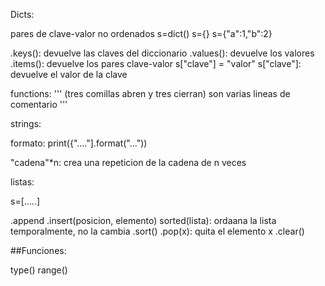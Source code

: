 Dicts:

pares de clave-valor
no ordenados
s=dict() 
s={}
s={"a":1,"b":2}

.keys(): devuelve las claves del diccionario
.values(): devuelve los valores
.items(): devuelve los pares clave-valor
s["clave"] = "valor"
s["clave"]: devuelve el valor de la clave

functions:
''' (tres comillas abren y tres cierran)
son varias lineas de comentario
'''

strings:

formato: print({"...."].format("..."))

"cadena"*n: crea una repeticion de la cadena de n veces

listas:

s=[.....]

.append
.insert(posicion, elemento)
sorted(lista): ordaana la lista temporalmente, no la cambia
.sort()
.pop(x): quita el elemento x
.clear()



##Funciones:

type()
range()


